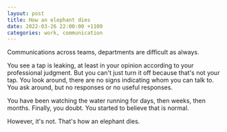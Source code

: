 ```yaml
---
layout: post
title: How an elephant dies
date: 2022-03-26 22:00:00 +1100
categories: work, communication
---
```


Communications across teams, departments are difficult as always.

You see a tap is leaking, at least in your opinion according to your professional judgment. But you can't just turn it off because that's not your tap. You look around, there are no signs indicating whom you can talk to. You ask around, but no responses or no useful responses.

You have been watching the water running for days, then weeks, then months. Finally, you doubt. You started to believe that is normal.

However, it's not. That's how an elephant dies.
